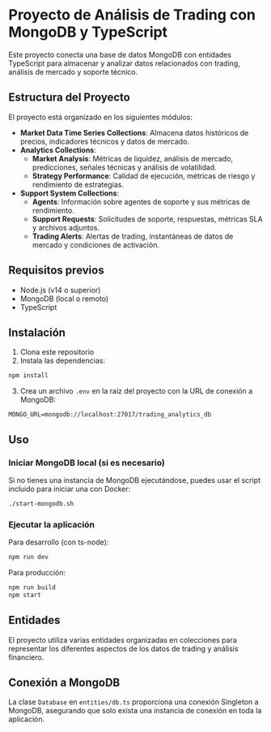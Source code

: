 # Proyecto de Análisis de Trading con MongoDB y TypeScript

Este proyecto conecta una base de datos MongoDB con entidades TypeScript para almacenar y analizar datos relacionados con trading, análisis de mercado y soporte técnico.

## Estructura del Proyecto

El proyecto está organizado en los siguientes módulos:

- **Market Data Time Series Collections**: Almacena datos históricos de precios, indicadores técnicos y datos de mercado.
- **Analytics Collections**: 
  - **Market Analysis**: Métricas de liquidez, análisis de mercado, predicciones, señales técnicas y análisis de volatilidad.
  - **Strategy Performance**: Calidad de ejecución, métricas de riesgo y rendimiento de estrategias.
- **Support System Collections**: 
  - **Agents**: Información sobre agentes de soporte y sus métricas de rendimiento.
  - **Support Requests**: Solicitudes de soporte, respuestas, métricas SLA y archivos adjuntos.
  - **Trading Alerts**: Alertas de trading, instantáneas de datos de mercado y condiciones de activación.

## Requisitos previos

- Node.js (v14 o superior)
- MongoDB (local o remoto)
- TypeScript

## Instalación

1. Clona este repositorio
2. Instala las dependencias:

```bash
npm install
```

3. Crea un archivo `.env` en la raíz del proyecto con la URL de conexión a MongoDB:

```
MONGO_URL=mongodb://localhost:27017/trading_analytics_db
```

## Uso

### Iniciar MongoDB local (si es necesario)

Si no tienes una instancia de MongoDB ejecutándose, puedes usar el script incluido para iniciar una con Docker:

```bash
./start-mongodb.sh
```

### Ejecutar la aplicación

Para desarrollo (con ts-node):

```bash
npm run dev
```

Para producción:

```bash
npm run build
npm start
```

## Entidades

El proyecto utiliza varias entidades organizadas en colecciones para representar los diferentes aspectos de los datos de trading y análisis financiero.

## Conexión a MongoDB

La clase `Database` en `entities/db.ts` proporciona una conexión Singleton a MongoDB, asegurando que solo exista una instancia de conexión en toda la aplicación.
